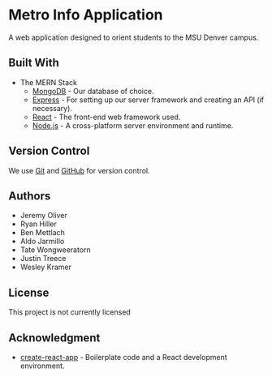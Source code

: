 # Metro Info Application

A web application designed to orient students to the MSU Denver campus.

## Built With

* The MERN Stack
  * [MongoDB](https://www.mongodb.com/) - Our database of choice.
  * [Express](https://expressjs.com/) - For setting up our server framework and creating an API (if necessary).
  * [React](https://reactjs.org/) - The front-end web framework used.
  * [Node.js](https://nodejs.org/) - A cross-platform server environment and runtime.

## Version Control
We use [Git](https://git-scm.com/) and [GitHub](https://github.com/) for version control.

## Authors
* Jeremy Oliver
* Ryan Hiller
* Ben Mettlach
* Aldo Jarmillo
* Tate Wongweeratorn
* Justin Treece
* Wesley Kramer

## License
This project is not currently licensed

## Acknowledgment
* [create-react-app](https://github.com/facebook/create-react-app) - Boilerplate code and a React development environment.